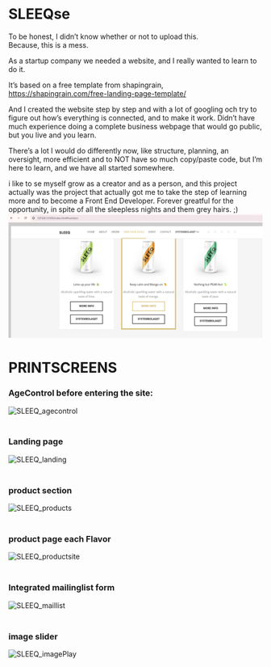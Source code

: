 # SLEEQse

To be honest, I didn’t know whether or not to upload this.<br>
Because, this is a mess.

As a startup company we needed a website, and I really wanted to learn to do it.

It’s based on a free template from shapingrain,
https://shapingrain.com/free-landing-page-template/ 

And I created the website step by step and with a lot of googling och try to figure out how’s everything is connected, and to make it work.
Didn’t have much experience doing a complete business webpage that would go public, but you live and you learn.

There’s a lot I would do differently now, like structure, planning, an oversight, more efficient and to NOT have so much copy/paste code, but I’m here to learn, and we have all started somewhere.

i like to se myself grow as a creator and as a person, and this project actually was the project that actually got me to take the step of learning more and to become a Front End Developer.
Forever greatful for the opportunity, in spite of all the sleepless nights and them grey hairs. ;)
![Website Screenshot](img.png)

# PRINTSCREENS
### AgeControl before entering the site:<br>
![SLEEQ_agecontrol](https://user-images.githubusercontent.com/113125376/218507326-e619ddbb-7f96-46d1-9396-54863162a48e.jpg)
### <br>Landing page<br>
![SLEEQ_landing](https://user-images.githubusercontent.com/113125376/218507285-da57b3f5-72aa-4b21-b99b-a603f912ee55.jpg)
### <br>product section<br>
![SLEEQ_products](https://user-images.githubusercontent.com/113125376/218507429-61869a9d-acb1-4bb6-b212-8ccf7fb2e738.jpg)
### <br>product page each Flavor<br>
![SLEEQ_productsite](https://user-images.githubusercontent.com/113125376/218507578-f4dd13ee-bd1e-4b65-a453-ea4a4801ed24.jpg)
### <br>Integrated mailinglist form<br>
![SLEEQ_maillist](https://user-images.githubusercontent.com/113125376/218507449-2965e230-1289-4281-9d5e-09a42e09e0d2.jpg)
### <br>image slider<br>
![SLEEQ_imagePlay](https://user-images.githubusercontent.com/113125376/218507471-6b077a34-4454-416c-b7f0-cd2cc0317149.jpg)

